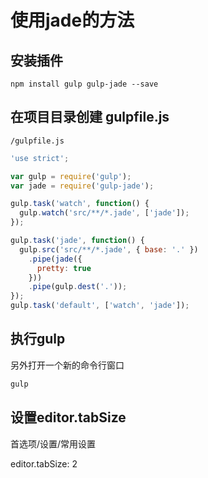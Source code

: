 # 使用jade的方法

## 安装插件

`npm install gulp gulp-jade --save`

## 在项目目录创建 gulpfile.js

`/gulpfile.js`

```js
'use strict';

var gulp = require('gulp');
var jade = require('gulp-jade');

gulp.task('watch', function() {
  gulp.watch('src/**/*.jade', ['jade']);
});

gulp.task('jade', function() {
  gulp.src('src/**/*.jade', { base: '.' })
    .pipe(jade({
      pretty: true
    }))
    .pipe(gulp.dest('.'));
});
gulp.task('default', ['watch', 'jade']);
```

## 执行gulp

另外打开一个新的命令行窗口

```bash
gulp
```

## 设置editor.tabSize

首选项/设置/常用设置

editor.tabSize: 2

